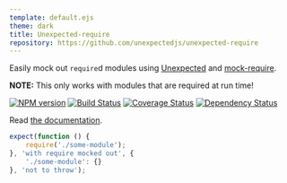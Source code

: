 ```yaml
---
template: default.ejs
theme: dark
title: Unexpected-require
repository: https://github.com/unexpectedjs/unexpected-require
---
```


Easily mock out `require`d modules using [Unexpected](http://unexpected.js.org)
and [mock-require](https://github.com/boblauer/mock-require).

**NOTE:** This only works with modules that are required at run time!

[![NPM version](https://badge.fury.io/js/unexpected-require.svg)](http://badge.fury.io/js/unexpected-require)
[![Build Status](https://travis-ci.org/unexpectedjs/unexpected-require.svg?branch=master)](https://travis-ci.org/unexpectedjs/unexpected-require)
[![Coverage Status](https://coveralls.io/repos/unexpectedjs/unexpected-require/badge.svg)](https://coveralls.io/r/unexpectedjs/unexpected-require)
[![Dependency Status](https://david-dm.org/unexpectedjs/unexpected-require.svg)](https://david-dm.org/unexpectedjs/unexpected-require)

Read [the documentation](http://unexpected.js.org/unexpected-require/).

```js
expect(function () {
    require('./some-module');
}, 'with require mocked out', {
    './some-module': {}
}, 'not to throw');
```
